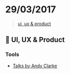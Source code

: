 # 29/03/2017

> [ui, ux & product](#art-ui-ux--product)


## :art: UI, UX & Product

### Tools
- [Talks by Andy Clarke](https://speakerdeck.com/malarkey)
